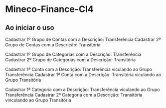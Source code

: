 # Mineco-Finance-CI4

## Ao iniciar o uso

Cadastrar 1º Grupo de Contas com a Descrição: Transferência
Cadastrar 2º Grupo de Contas com a Descrição: Transitória

Cadastrar 1º Grupo de Categorias com a Descrição: Transferência
Cadastrar 2º Grupo de Categorias com a Descrição: Transitória

Cadastrar 1ª Conta com a Descrição: Transferência viculando ao Grupo Transferência
Cadastrar 1ª Conta com a Descrição: Transitória viculando ao Grupo Transitória

Cadastrar 1ª Categoria com a Descrição: Transferência viculando ao Grupo Transferência
Cadastrar 2ª Categoria com a Descrição: Transitória vinculando ao Grupo Transitória